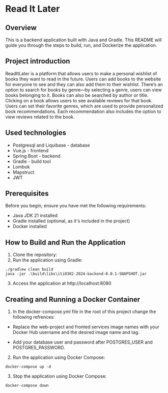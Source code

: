 # Read It Later

## Overview

This is a backend application built with Java and Gradle. This README will guide you through the steps to build, run, and Dockerize the application.

## Project introduction

ReadItLater is a platform that allows users to make a personal wishlist of books they want to read in the future. Users can add books to the website for everyone to see and they can also add them to their wishlist. There’s an option to search for books by genre—by selecting a genre, users can view books belonging to it. Books can also be searched by author or title. Clicking on a book allows users to see available reviews for that book. Users can set their favorite genres, which are used to provide personalized book recommendations. Each recommendation also includes the option to view reviews related to the book.

## Used technologies

* Postgresql and Liquibase - database
* Vue.js - frontend
* Spring Boot - backend
* Gradle - build tool
* Lombok
* Mapstruct
* JWT

## Prerequisites

Before you begin, ensure you have met the following requirements:

- Java JDK 21 installed
- Gradle installed (optional, as it's included in the project)
- Docker installed

## How to Build and Run the Application

1. Clone the repository:
2. Run the application using Gradle:
```
./gradlew clean build
java -jar .\build\libs\iti0302-2024-backend-0.0.1-SNAPSHOT.jar
```
3. Access the application at http://localhost:8080

## Creating and Running a Docker Container

1. In the docker-compose.yml file in the root of this project change the following refrences:

* Replace the web-project and fronted services image names with your Docker Hub username and the desired image name and tag.

* Add your database user and password after POSTGRES_USER and POSTGRES_PASSWORD.

2. Run the application using Docker Compose:
```
docker-compose up -d
```

3. Stop the application using Docker Compose:
```
docker-compose down
```


